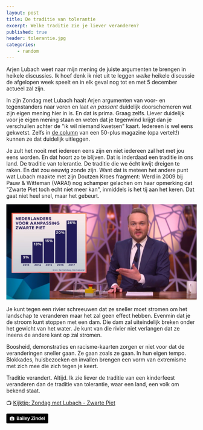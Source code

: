 ```yaml
---
layout: post
title: De traditie van tolerantie
excerpt: Welke traditie zie je liever veranderen?
published: true
header: tolerantie.jpg
categories: 
    - random
---
```

Arjen Lubach weet naar mijn mening de juiste argumenten te brengen in heikele discussies. Ik hoef denk ik niet uit te leggen _welke_ heikele discussie de afgelopen week speelt en in elk geval nog tot en met 5 december actueel zal zijn.

In zijn Zondag met Lubach haalt Arjen argumenten van voor- en tegenstanders naar voren en laat _en passant_ duidelijk doorschemeren wat zijn eigen mening hier in is. En dat is prima. Graag zelfs. Liever duidelijk voor je eigen mening staan en weten dat je tegenwind krijgt dan je verschuilen achter de "ik wil niemand kwetsen" kaart. Iedereen is wel eens gekwetst. Zelfs in [de column][1] van een 50-plus magazine (opa vertelt!) kunnen ze dat duidelijk uitleggen. 

Je zult het nooit met iedereen eens zijn en niet iedereen zal het met jou eens worden. En dat hoort zo te blijven. Dat is inderdaad een traditie in ons land. De traditie van tolerantie. De traditie die we écht kwijt dreigen te raken. En dat zou eeuwig zonde zijn. Want dat is meteen het andere punt wat Lubach maakte met zijn Doutzen Kroes fragment: Werd in 2009 bij Pauw & Witteman (VARA!) nog schamper gelachen om haar opmerking dat "Zwarte Piet toch echt niet meer kan", inmiddels is het tij aan het keren. Dat gaat niet heel snel, maar het gebeurt. 

![Het tij keert.][image-1]

Je kunt tegen een rivier schreeuwen dat ze sneller moet stromen om het landschap te veranderen maar het zal geen effect hebben. Evenmin dat je de stroom kunt stoppen met een dam. Die dam zal uiteindelijk breken onder het gewicht van het water. Je kunt van die rivier niet verlangen dat ze ineens de andere kant op zal stromen.

Boosheid, demonstraties en racisme-kaarten zorgen er niet voor dat de veranderingen sneller gaan. Ze gaan zoals ze gaan. In hun eigen tempo. Blokkades, huisbezoeken en invallen brengen een vorm van extremisme met zich mee die zich tegen je keert. 

Traditie verandert. Altijd. Ik zie liever de traditie van een kinderfeest veranderen dan de traditie van tolerantie, waar een land, een volk om bekend staat. 

📺 [Kijktip: Zondag met Lubach - Zwarte Piet][2]

<a style="background-color:black;color:white;text-decoration:none;padding:4px 6px;font-family:-apple-system, BlinkMacSystemFont, &quot;San Francisco&quot;, &quot;Helvetica Neue&quot;, Helvetica, Ubuntu, Roboto, Noto, &quot;Segoe UI&quot;, Arial, sans-serif;font-size:12px;font-weight:bold;line-height:1.2;display:inline-block;border-radius:3px;" href="https://unsplash.com/@baileyzindel?utm_medium=referral&amp;utm_campaign=photographer-credit&amp;utm_content=creditBadge" target="_blank" rel="noopener noreferrer" title="Download free do whatever you want high-resolution photos from Bailey Zindel"><span style="display:inline-block;padding:2px 3px;"><svg xmlns="http://www.w3.org/2000/svg" style="height:12px;width:auto;position:relative;vertical-align:middle;top:-1px;fill:white;" viewBox="0 0 32 32"><title></title><path d="M20.8 18.1c0 2.7-2.2 4.8-4.8 4.8s-4.8-2.1-4.8-4.8c0-2.7 2.2-4.8 4.8-4.8 2.7.1 4.8 2.2 4.8 4.8zm11.2-7.4v14.9c0 2.3-1.9 4.3-4.3 4.3h-23.4c-2.4 0-4.3-1.9-4.3-4.3v-15c0-2.3 1.9-4.3 4.3-4.3h3.7l.8-2.3c.4-1.1 1.7-2 2.9-2h8.6c1.2 0 2.5.9 2.9 2l.8 2.4h3.7c2.4 0 4.3 1.9 4.3 4.3zm-8.6 7.5c0-4.1-3.3-7.5-7.5-7.5-4.1 0-7.5 3.4-7.5 7.5s3.3 7.5 7.5 7.5c4.2-.1 7.5-3.4 7.5-7.5z"></path></svg></span><span style="display:inline-block;padding:2px 3px;">Bailey Zindel</span></a>


[1]:	http://www.saarmagazine.nl/bent-gekwetst-bent-gewoon-zeikerd/
[2]:	https://www.youtube.com/watch?v=KjosGL5YwPw

[image-1]:	/images/grafiek_lubach.jpg "Het verandert"
